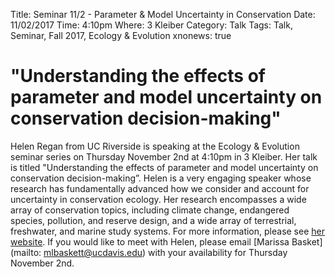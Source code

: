 Title: Seminar 11/2 - Parameter & Model Uncertainty in Conservation
Date: 11/02/2017
Time: 4:10pm
Where: 3 Kleiber
Category: Talk
Tags: Talk, Seminar, Fall 2017, Ecology & Evolution
xnonews: true

# "Understanding the effects of parameter and model uncertainty on conservation decision-making" 

Helen Regan from UC Riverside is speaking at the Ecology & Evolution seminar series on Thursday November 2nd at 4:10pm in 3 Kleiber. Her talk is titled "Understanding the effects of parameter and model uncertainty on conservation decision-making”. Helen is a very engaging speaker whose research has fundamentally advanced how we consider and account for uncertainty in conservation ecology. Her research encompasses a wide array of conservation topics, including climate change, endangered species, pollution, and reserve design, and a wide array of terrestrial, freshwater, and marine study systems. For more information, please see [her website](https://helenmregan.wordpress.com). If you would like to meet with Helen, please email [Marissa Basket](mailto: mlbaskett@ucdavis.edu) with your availability for Thursday November 2nd.